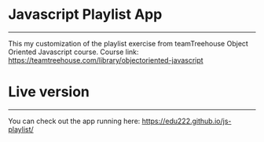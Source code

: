 # Javascript Playlist App
---
This my customization of the playlist exercise from teamTreehouse Object Oriented Javascript course.
Course link: https://teamtreehouse.com/library/objectoriented-javascript

# Live version
---
You can check out the app running here: https://edu222.github.io/js-playlist/

